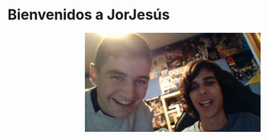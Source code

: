 # Bienvenidos a JorJesús
<p align="right">
  <img src="WIN_20191029_19_02_14_Pro.jpg" width="350" title="hover text">
</p>
